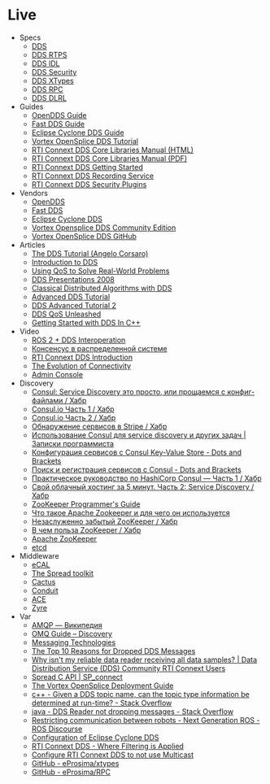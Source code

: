 # Live

* Specs
  * [DDS](https://www.omg.org/spec/DDS/1.4/PDF)
  * [DDS RTPS](https://www.omg.org/spec/DDSI-RTPS/2.5/PDF)
  * [DDS IDL](https://www.omg.org/spec/IDL/4.2/PDF)
  * [DDS Security](https://www.omg.org/spec/DDS-SECURITY/1.1/PDF)
  * [DDS XTypes](https://www.omg.org/spec/DDS-XTypes/1.3/PDF)
  * [DDS RPC](https://www.omg.org/spec/DDS-RPC/1.0/PDF)
  * [DDS DLRL](https://www.omg.org/spec/DDS-DLRL/1.4/PDF)
* Guides
  * [OpenDDS Guide](https://download.objectcomputing.com/OpenDDS/OpenDDS-latest.pdf)
  * [Fast DDS Guide](https://fast-dds.docs.eprosima.com/en/latest/fastdds/getting_started/getting_started.html)
  * [Eclipse Cyclone DDS Guide](https://raw.githubusercontent.com/eclipse-cyclonedds/cyclonedds/assets/pdf/CycloneDDS-0.1.0.pdf)
  * [Vortex OpenSplice DDS Tutorial](http://download.prismtech.com/docs/Vortex/html/ospl/DDSTutorial/index.html)
  * [RTI Connext DDS Core Libraries Manual (HTML)](https://community.rti.com/static/documentation/connext-dds/6.1.0/doc/manuals/connext_dds_professional/users_manual/index.htm)
  * [RTI Connext DDS Core Libraries Manual (PDF)](https://community.rti.com/static/documentation/connext-dds/6.1.0/doc/manuals/connext_dds_professional/users_manual/RTI_ConnextDDS_CoreLibraries_UsersManual.pdf)
  * [RTI Connext DDS Getting Started](https://community.rti.com/static/documentation/connext-dds/6.1.0/doc/manuals/connext_dds_professional/getting_started_guide/cpp11/before.html)
  * [RTI Connext DDS Recording Service](https://community.rti.com/static/documentation/connext-dds/6.1.0/doc/manuals/connext_dds_professional/services/recording_service/index.html)
  * [RTI Connext DDS Security Plugins](https://community.rti.com/static/documentation/connext-dds/6.1.0/doc/manuals/connext_dds_secure/getting_started_guide/cpp11/intro.html)
* Vendors
  * [OpenDDS](https://opendds.org/)
  * [Fast DDS](https://fast-dds.docs.eprosima.com/)
  * [Eclipse Cyclone DDS](https://projects.eclipse.org/projects/iot.cyclonedds)
  * [Vortex Opensplice DDS Community Edition](https://www.adlinktech.com/en/dds-community-software-evaluation)
  * [Vortex OpenSplice DDS GitHub](https://github.com/ADLINK-IST/opensplice)
* Articles
  * [The DDS Tutorial (Angelo Corsaro)](http://www.laas.fr/files/SLides-A_Corsaro.pdf)
  * [Introduction to DDS](http://portals.omg.org/dds/sites/default/files/GerardoPardo_RTI_Introductin_to_DDS_2.pdf)
  * [Using QoS to Solve Real-World Problems](https://www.omg.org/news/meetings/workshops/RT-2007/00-T5_Hunt-revised.pdf)
  * [DDS Presentations 2008](https://www.omg.org/news/meetings/workshops/Real-time_WS_Final_Presentations_2008/Tutorials/00-T1_Pardo-Castellote.pdf)
  * [Classical Distributed Algorithms with DDS](https://istkb.adlinktech.com/article/classical-distributed-algorithms-with-dds/)
  * [Advanced DDS Tutorial](https://www.omg.org/news/meetings/workshops/Real-time_WS_Final_Presentations_2008/Tutorials/00-T4_Corsaro.pdf)
  * [DDS Advanced Tutorial 2](https://www.omg.org/news/meetings/workshops/RT-2012-presentations/01-T1-02_Pardo.pdf)
  * [DDS QoS Unleashed](https://www.omg.org/news/meetings/workshops/RT-2010-Presentations/QoSUnleashedTutorial.pdf)
  * [Getting Started with DDS In C++](https://www.omg.org/news/meetings/workshops/RT-2012-presentations/01-T1-01_Corsaro.pdf)
* Video
  * [ROS 2 + DDS Interoperation](https://www.youtube.com/watch?v=GGqcrccWfeE)
  * [Консенсус в распределенной системе](https://www.youtube.com/watch?v=BX0Pwywen2k)
  * [RTI Connext DDS Introduction](https://www.youtube.com/watch?v=b-kwbVKfSF0)
  * [The Evolution of Connectivity](https://www.youtube.com/watch?v=cgbbs4hK0Pc)
  * [Admin Console](https://www.youtube.com/watch?v=Ob_weer8Om4)
* Discovery
  * [Consul: Service Discovery это просто, или прощаемся с конфиг-файлами / Хабр](https://habr.com/ru/post/266139/)
  * [Consul.io Часть 1 / Хабр](https://habr.com/ru/post/278085/)
  * [Consul.io Часть 2 / Хабр](https://habr.com/ru/post/278101/)
  * [Обнаружение сервисов в Stripe / Хабр](https://habr.com/ru/company/southbridge/blog/315468/)
  * [Использование Consul для service discovery и других задач | Записки программиста](https://eax.me/consul/)
  * [Конфигурация сервисов c Consul Key-Value Store - Dots and Brackets](https://dotsandbrackets.com/consul-key-value-store-configuration-ru/)
  * [Поиск и регистрация сервисов с Consul - Dots and Brackets](https://dotsandbrackets.com/using-consul-service-discovery-ru/)
  * [Практическое руководство по HashiCorp Consul — Часть 1 / Хабр](https://habr.com/ru/post/531602/)
  * [Свой облачный хостинг за 5 минут. Часть 2: Service Discovery / Хабр](https://habr.com/ru/post/262397/)
  * [ZooKeeper Programmer's Guide](https://zookeeper.apache.org/doc/r3.3.3/zookeeperProgrammers.html)
  * [Что такое Apache Zookeeper и для чего он используется](https://javarush.ru/groups/posts/2162-zookeeper-ili-kak-zhivjetsja-rabotniku-zooparka)
  * [Незаслуженно забытый ZooKeeper / Хабр](https://habr.com/ru/post/565976/)
  * [В чем польза ZooKeeper / Хабр](https://habr.com/ru/company/yandex/blog/234335/)
  * [Apache ZooKeeper](https://ru.bmstu.wiki/Apache_ZooKeeper)
  * [etcd](https://etcd.io/)
* Middleware
  * [eCAL](https://continental.github.io/ecal/)
  * [The Spread toolkit](http://www.spread.org/)
  * [Cactus](https://www.cactuscode.org/)
  * [Conduit](https://llnl-conduit.readthedocs.io/)
  * [ACE](http://www.dre.vanderbilt.edu/~schmidt/ACE.html)
  * [Zyre](https://github.com/zeromq/zyre)
* Var
  * [AMQP — Википедия](https://ru.wikipedia.org/wiki/AMQP)
  * [OMQ Guide – Discovery](https://zguide.zeromq.org/docs/chapter8/#Discovery)
  * [Messaging Technologies](https://www.omg.org/news/whitepapers/Messaging-Whitepaper%20v2.1.pdf)
  * [The Top 10 Reasons for Dropped DDS Messages](https://www.rti.com/blog/top-10-reasons-for-dropped-dds-messages)
  * [Why isn't my reliable data reader receiving all data samples? | Data Distribution Service (DDS) Community RTI Connext Users](https://community.rti.com/kb/why-isnt-my-reliable-data-reader-receiving-all-data-samples)
  * [Spread C API | SP\_connect](http://www.spread.org/docs/spread_docs_3/docs/sp_connect.html)
  * [The Vortex OpenSplice Deployment Guide](http://download.prismtech.com/docs/Vortex/html/ospl/DeploymentGuide/index.html)
  * [c++ - Given a DDS topic name, can the topic type information be determined at run-time? - Stack Overflow](https://stackoverflow.com/questions/47416153/given-a-dds-topic-name-can-the-topic-type-information-be-determined-at-run-time)
  * [java - DDS Reader not dropping messages - Stack Overflow](https://stackoverflow.com/questions/60537723/dds-reader-not-dropping-messages)
  * [Restricting communication between robots - Next Generation ROS - ROS Discourse](https://discourse.ros.org/t/restricting-communication-between-robots/2931/34)
  * [Configuration of Eclipse Cyclone DDS](https://github.com/eclipse-cyclonedds/cyclonedds/blob/master/docs/manual/config.rst)
  * [RTI Connext DDS - Where Filtering is Applied](https://community.rti.com/static/documentation/connext-dds/6.1.0/doc/manuals/connext_dds_professional/users_manual/index.htm#users_manual/Where_Filtering_is_Applied.htm#5.4.2_Where_Filtering_is_Applied%E2%80%94Publishing_vs._Subscribing_Side%3FTocPath%3DPart%25202%253A%2520Core%2520Concepts%7C5.%2520Working%2520with%2520Topics%7C5.4%2520ContentFilteredTopics%7C_____2)
  * [Configure RTI Connext DDS to not use Multicast](https://community.rti.com/howto/configure-rti-connext-dds-not-use-multicast)
  * [GitHub - eProsima/xtypes](https://github.com/eProsima/xtypes)
  * [GitHub - eProsima/RPC](https://github.com/eProsima/RPC)
